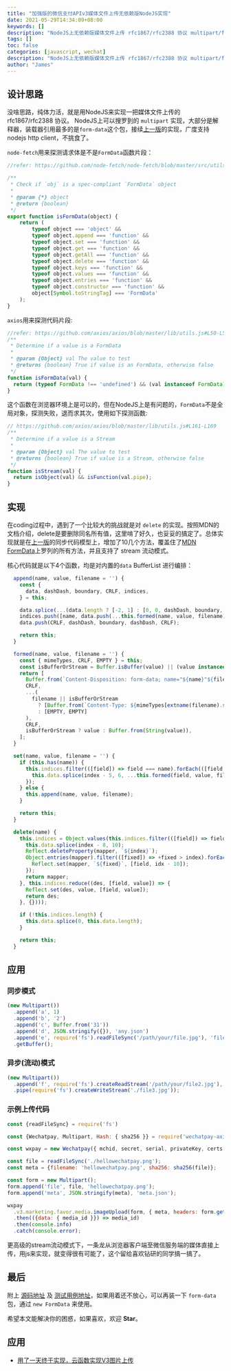 ```yaml
---
title: "加强版的微信支付APIv3媒体文件上传无依赖版NodeJS实现"
date: 2021-05-29T14:34:09+08:00
keywords: []
description: "NodeJS上无依赖版媒体文件上传 rfc1867/rfc2388 协议 multipart/form-data 实现。"
tags: []
toc: false
categories: [javascript, wechat]
description: "NodeJS上无依赖版媒体文件上传 rfc1867/rfc2388 协议 multipart/form-data 实现。"
author: "James"
---
```


## 设计思路

没啥思路，纯体力活，就是用NodeJS来实现一把媒体文件上传的 rfc1867/rfc2388 协议。 NodeJS上可以搜罗到的 `multipart` 实现，大部分是解释器，装载器引用最多的是`form-data`这个包，接续[上一版](https://developers.weixin.qq.com/community/develop/article/doc/000c24f0390ff8b5d91b2489059413)的实现，广度支持 nodejs http client，不挑食了。

`node-fetch`用来探测请求体是不是`FormData`函数片段：

```js
//refer: https://github.com/node-fetch/node-fetch/blob/master/src/utils/is.js#L47-L67

/**
 * Check if `obj` is a spec-compliant `FormData` object
 *
 * @param {*} object
 * @return {boolean}
 */
export function isFormData(object) {
    return (
        typeof object === 'object' &&
        typeof object.append === 'function' &&
        typeof object.set === 'function' &&
        typeof object.get === 'function' &&
        typeof object.getAll === 'function' &&
        typeof object.delete === 'function' &&
        typeof object.keys === 'function' &&
        typeof object.values === 'function' &&
        typeof object.entries === 'function' &&
        typeof object.constructor === 'function' &&
        object[Symbol.toStringTag] === 'FormData'
    );
}
```

`axios`用来探测代码片段:

```js
//refer: https://github.com/axios/axios/blob/master/lib/utils.js#L50-L58
/**
 * Determine if a value is a FormData
 *
 * @param {Object} val The value to test
 * @returns {boolean} True if value is an FormData, otherwise false
 */
function isFormData(val) {
  return (typeof FormData !== 'undefined') && (val instanceof FormData);
}
```

这个函数在浏览器环境上是可以的，但在NodeJS上是有问题的，`FormData`不是全局对象，探测失败，退而求其次，使用如下探测函数:

```js
// https://github.com/axios/axios/blob/master/lib/utils.js#L161-L169
/**
 * Determine if a value is a Stream
 *
 * @param {Object} val The value to test
 * @returns {boolean} True if value is a Stream, otherwise false
 */
function isStream(val) {
  return isObject(val) && isFunction(val.pipe);
}
```

## 实现

在coding过程中，遇到了一个比较大的挑战就是对 `delete` 的实现。按照MDN的文档介绍，delete是要删除同名所有值，这里啃了好久，也妥妥的搞定了。总体实现就是在[上一版](https://developers.weixin.qq.com/community/develop/article/doc/000c24f0390ff8b5d91b2489059413)的同步代码模型上，增加了10几个方法，覆盖住了[MDN FormData](https://developer.mozilla.org/zh-CN/docs/Web/API/FormData)上罗列的所有方法，并且支持了 stream 流动模式。

核心代码就是以下4个函数，均是对内置的`data` BufferList 进行编排：

```js
  append(name, value, filename = '') {
    const {
      data, dashDash, boundary, CRLF, indices,
    } = this;

    data.splice(...(data.length ? [-2, 1] : [0, 0, dashDash, boundary, CRLF]));
    indices.push([name, data.push(...this.formed(name, value, filename)) - 1]);
    data.push(CRLF, dashDash, boundary, dashDash, CRLF);

    return this;
  }

  formed(name, value, filename = '') {
    const { mimeTypes, CRLF, EMPTY } = this;
    const isBufferOrStream = Buffer.isBuffer(value) || (value instanceof ReadStream);
    return [
      Buffer.from(`Content-Disposition: form-data; name="${name}"${filename && isBufferOrStream ? `; filename="${filename}"` : ''}`),
      CRLF,
      ...(
        filename || isBufferOrStream
          ? [Buffer.from(`Content-Type: ${mimeTypes[extname(filename).substring(1).toLowerCase()] || 'application/octet-stream'}`), CRLF]
          : [EMPTY, EMPTY]
      ),
      CRLF,
      isBufferOrStream ? value : Buffer.from(String(value)),
    ];
  }

  set(name, value, filename = '') {
    if (this.has(name)) {
      this.indices.filter(([field]) => field === name).forEach(([field, index]) => {
        this.data.splice(index - 5, 6, ...this.formed(field, value, filename));
      });
    } else {
      this.append(name, value, filename);
    }

    return this;
  }

  delete(name) {
    this.indices = Object.values(this.indices.filter(([field]) => field === name).reduceRight((mapper, [, index]) => {
      this.data.splice(index - 8, 10);
      Reflect.deleteProperty(mapper, `${index}`);
      Object.entries(mapper).filter(([fixed]) => +fixed > index).forEach(([fixed, [field, idx]]) => {
        Reflect.set(mapper, `${fixed}`, [field, idx - 10]);
      });
      return mapper;
    }, this.indices.reduce((des, [field, value]) => {
      Reflect.set(des, value, [field, value]);
      return des;
    }, {})));

    if (!this.indices.length) {
      this.data.splice(0, this.data.length);
    }

    return this;
  }
```

## 应用

### 同步模式

```js
(new Multipart())
  .append('a', 1)
  .append('b', '2')
  .append('c', Buffer.from('31'))
  .append('d', JSON.stringify({}), 'any.json')
  .append('e', require('fs').readFileSync('/path/your/file.jpg'), 'file.jpg')
  .getBuffer();
```

### 异步(流动)模式

```js
(new Multipart())
  .append('f', require('fs').createReadStream('/path/your/file2.jpg'), 'file2.jpg')
  .pipe(require('fs').createWriteStream('./file3.jpg'));
```

### 示例上传代码

```js
const {readFileSync} = require('fs')

const {Wechatpay, Multipart, Hash: { sha256 }} = require('wechatpay-axios-plugin');

const wxpay = new Wechatpay({ mchid, secret, serial, privateKey, certs });

const file = readFileSync('./hellowechatpay.png');
const meta = {filename: 'hellowechatpay.png', sha256: sha256(file)};

const form = new Multipart();
form.append('file', file, 'hellowechatpay.png');
form.append('meta', JSON.stringify(meta), 'meta.json');

wxpay
  .v3.marketing.favor.media.imageUpload(form, { meta, headers: form.getHeaders() })
  .then(({data: { media_id }}) => media_id)
  .then(console.info)
  .catch(console.error);
```

更高级的stream流动模式下，一条龙从浏览器客户端至微信服务端的媒体直接上传，用js来实现，就变得很有可能了，这个留给喜欢钻研的同学搞一搞了。

## 最后

附上 [源码地址](https://github.com/TheNorthMemory/wechatpay-axios-plugin/blob/master/lib/multipart.js) 及 [测试用例地址](https://github.com/TheNorthMemory/wechatpay-axios-plugin/blob/master/tests/lib/multipart.test.js)，如果用着还不放心，可以再装一下 `form-data`包，通过   `new FormData` 来使用。

希望本文能解决你的困惑，如果喜欢，欢迎 **Star**。

## 应用

- [用了一天终于实现，云函数实现V3图片上传](https://developers.weixin.qq.com/community/pay/article/doc/00088ebe95036026e22c31c6f56c13)
